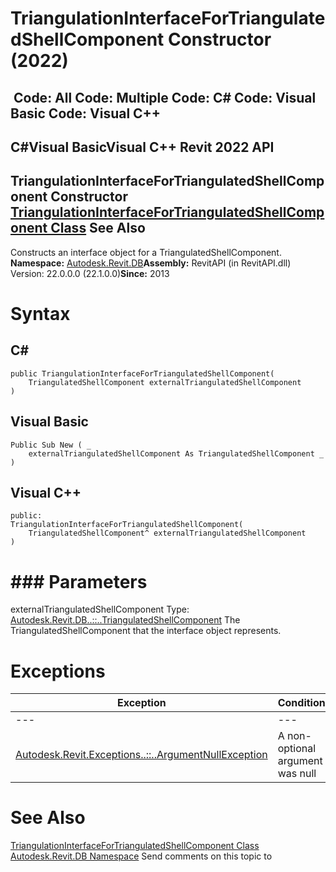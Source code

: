 # TriangulationInterfaceForTriangulatedShellComponent Constructor (2022)

﻿
 Code: All Code: Multiple Code: C# Code: Visual Basic Code: Visual C++   
---  
C#Visual BasicVisual C++
Revit 2022 API  
---  
TriangulationInterfaceForTriangulatedShellComponent Constructor   
[TriangulationInterfaceForTriangulatedShellComponent Class](884c376f-fc96-d8da-fe84-cdde31a6f81c.md "TriangulationInterfaceForTriangulatedShellComponent Class") See Also  
---  
Constructs an interface object for a TriangulatedShellComponent. 
**Namespace:** [Autodesk.Revit.DB](87546ba7-461b-c646-cbb1-2cb8f5bff8b2.md "Autodesk.Revit.DB Namespace")**Assembly:** RevitAPI (in RevitAPI.dll) Version: 22.0.0.0 (22.1.0.0)**Since:** 2013 
# Syntax
C#  
---  
```text
public TriangulationInterfaceForTriangulatedShellComponent(
	TriangulatedShellComponent externalTriangulatedShellComponent
)
```
  
Visual Basic  
---  
```text
Public Sub New ( _
	externalTriangulatedShellComponent As TriangulatedShellComponent _
)
```
  
Visual C++  
---  
```text
public:
TriangulationInterfaceForTriangulatedShellComponent(
	TriangulatedShellComponent^ externalTriangulatedShellComponent
)
```
  
# ### Parameters
externalTriangulatedShellComponent
    Type: [Autodesk.Revit.DB..::..TriangulatedShellComponent](d3883d3e-bacf-6896-fb01-96d0dafe266c.md "TriangulatedShellComponent Class") The TriangulatedShellComponent that the interface object represents. 
# Exceptions
| Exception | Condition |
| --- | --- |
| --- | --- |
| [Autodesk.Revit.Exceptions..::..ArgumentNullException](631e1424-60f4-929b-4e52-dda9dcd26316.md "ArgumentNullException Class") | A non-optional argument was null |

# See Also
[TriangulationInterfaceForTriangulatedShellComponent Class](884c376f-fc96-d8da-fe84-cdde31a6f81c.md "TriangulationInterfaceForTriangulatedShellComponent Class")
[Autodesk.Revit.DB Namespace](87546ba7-461b-c646-cbb1-2cb8f5bff8b2.md "Autodesk.Revit.DB Namespace")
Send comments on this topic to 